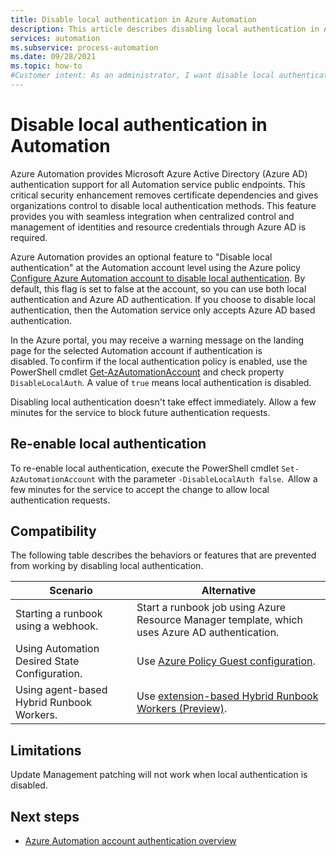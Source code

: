 ```yaml
---
title: Disable local authentication in Azure Automation
description: This article describes disabling local authentication in Azure Automation.
services: automation
ms.subservice: process-automation
ms.date: 09/28/2021
ms.topic: how-to
#Customer intent: As an administrator, I want disable local authentication so that I can enhance security.
---
```


# Disable local authentication in Automation

Azure Automation provides Microsoft Azure Active Directory (Azure AD) authentication support for all Automation service public endpoints. This critical security enhancement removes certificate dependencies and gives organizations control to disable local authentication methods. This feature provides you with seamless integration when centralized control and management of identities and resource credentials through Azure AD is required.

Azure Automation provides an optional feature to "Disable local authentication" at the Automation account level using the Azure policy [Configure Azure Automation account to disable local authentication](../automation/policy-reference.md#azure-automation). By default, this flag is set to false at the account, so you can use both local authentication and Azure AD authentication. If you choose to disable local authentication, then the Automation service only accepts Azure AD based authentication.

In the Azure portal, you may receive a warning message on the landing page for the selected Automation account if authentication is disabled. To confirm if the local authentication policy is enabled, use the PowerShell cmdlet [Get-AzAutomationAccount](/powershell/module/az.automation/get-azautomationaccount) and check property `DisableLocalAuth`. A value of `true` means local authentication is disabled.

Disabling local authentication doesn't take effect immediately. Allow a few minutes for the service to block future authentication requests.
 
## Re-enable local authentication

To re-enable local authentication, execute the PowerShell cmdlet `Set-AzAutomationAccount` with the parameter `-DisableLocalAuth false`.  Allow a few minutes for the service to accept the change to allow local authentication requests. 

## Compatibility

The following table describes the behaviors or features that are prevented from working by disabling local authentication.

|Scenario | Alternative |
|---|---|
|Starting a runbook using a webhook. | Start a runbook job using Azure Resource Manager template, which uses Azure AD authentication. |
|Using Automation Desired State Configuration.| Use [Azure Policy Guest configuration](/governance/policy/concepts/guest-configuration).  |
|Using agent-based Hybrid Runbook Workers.| Use [extension-based Hybrid Runbook Workers (Preview)](./extension-based-hrw-install.md).|

## Limitations

Update Management patching will not work when local authentication is disabled.


## Next steps
- [Azure Automation account authentication overview](./automation-security-overview.md)